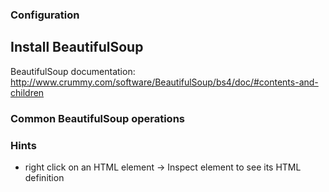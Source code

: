 ### Configuration

## Install BeautifulSoup 




BeautifulSoup documentation: http://www.crummy.com/software/BeautifulSoup/bs4/doc/#contents-and-children


### Common BeautifulSoup operations



### Hints

- right click on an HTML element -> Inspect element to see its HTML definition